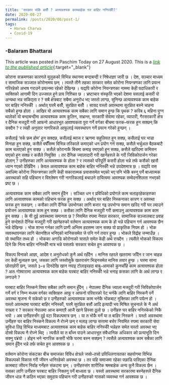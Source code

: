 ```yaml
---
title: 'सरकार भोकै बसौँ ? अत्यावश्यक कामबाहेक घर बाहिर ननिस्कौँ?'
date: 2020-08-27
permalink: /posts/2020/08/post-1/
tags:
  - Harwa Charwa
  - Covid-19
---
```

### -Balaram Bhattarai
This article was posted in Paschim Today on 27 August 2020. This is a [<span style="color:green">*link to the published article*</span>](https://paschimtoday.com/news-details/21794/2020-08-27?fbclid=IwAR0Q8L9REXbjgJrJXgHvYlK_iKPRPwRMNlzCdNcoPcKHVGDun8k0FS6Jdu4){:target="_blank"}

कोराना सक्रमणका कारणले मुलुकको विभिन्न स्थानमा बन्दाबन्दी र निषेधाज्ञा जारी छ । देश, सञ्चार माध्यम र सामाजिक सञ्जाल कोरोनामय छन् । त्यस्तै तीनै तहका सरकार समेत कोरोना नियन्त्रणका लागि प्रयत्न गरिरहेको अभाष गराउने प्रयत्नमा रहेको देखिन्छ । यद्यपि कोरोना नियन्त्रणका नाममा केही पदाधिकारी र व्यक्तिको आगामी दिन उज्जवल हुने प्राय निश्चित छ । भ्रष्टाचार संस्कृति भएको देशमा यसलाई कसरी पो अन्यथा भन्न सकिएला र ? सबै क्षेत्रबाट सबैमा अनुरोध भए जस्तो लाग्छ, सुनिन्छ अत्यावश्यक काम बाहेक घर बाहिर ननिस्कौँ । अर्थात् घरमै बसौँ, सुरक्षित बसौँ । सायद यस्तो अवस्थामा सुरक्षित बस्ने चाहना सबैको हुन्छ होला । आखिर यो अत्यावश्यक काम सबैका लागि समान हुन्छ कि पृथक ? करिब ६ महिना पुग्न थालेको यो बन्दाबन्दीमा अत्यावश्यक काम कुलिन, सभ्रान्त, सरकारी सेवामा रहेका, व्यापारी, गैरसरकारी क्षेत्र र दैनिक मजदुरी गरी आफनो आधारभूत आवश्यकता पुरा गर्ने वर्गका बीचमा फरक–फरक हुन सक्छन् कि सक्दैन ? र त्यही अनुसार नागरिकले आफुलाई व्यवस्थापन गर्ने प्रयत्न गरेको हुन्छन् ।

कसैलाई ‘वर्क फ्रम होम’ हुन सक्दछ, कसैलाई ब्याज र ऋणमा सहुलियत हुन सक्छ, कसैलाई घर भाडा मिनाहा हुन सक्छ, कसैले वर्षौँसम्म विभिन्न तरिकाले कमाएको धन प्रयोग गर्न सक्छ, कसैले भर्चुअल बैठकबाटै काम चलाएको हुन सक्छ । कसैले कोरानाकै बिचमा कमाइ रमाएको हुन सक्छ, कसैले खरिदमा कमिसन पाएको हुन सक्छ र कसैले नियुक्ति । तर दैनिक ज्यालादारी गरी खानेहरुले के गरी जिविकोपार्जन गरेका होलान् ? उनीहरुका लागि अत्यावश्यक के होला ? र त्यसको परिपूर्ति कसरी होला भन्ने तर्फ कसैको खासै ध्यान गएको देखिँदैन । केवल अत्वावश्यक काम बाहेक बाहिर ननिस्कौँ भन्ने उपदेशमात्र छ । यद्यपि यस अवधिमा कोरोना नियन्त्रणका लागि केही सकारात्मक प्रयाससमेत भएको भए पनि भोकै बस्नु पर्ने बाध्यात्मक अवस्थाको सहि पहिचान र विश्लेषण गरी नागरिकलाई बचाउने दायित्वमा आवश्यक सम्वेदनशिलता नभएको प्रष्ट छ ।
  
अत्यावश्यक काम सबैका लागि समान हुँदैन । सञ्चित धन र प्रविधिको प्रयोगले काम चलाइरहेकाहरुका लागि अत्यावश्यक कामको पहिचान फरक हुन सक्छ । अर्थात् घर बाहिर निस्कनाका कारण र अवस्था फरक हुन सकछन् । कसैका लागि दैनिक उपभोगका  लागि बजार गइ उपभोग्य समान खरिद गरी घर ल्याउने प्रयोजन अत्यावश्यक काम हुन सक्छ । कसैका लागि दैनिक मजदुरी गरी कमाउनु अत्यावश्यक काम काम हुन सक्छ । के यी दुई अवस्थामा समानता छ ? नियमित रुपमा नेपाल सरकार, सामाजिक सञ्जालबाट प्रवाह हुने सन्देशले दैनिक मजदुरी गरी खानेहरुको वर्तमान अत्यावश्यक काम के हो भन्ने पहिचान गर्न आवश्यक छैन भन्ने देखिन्छ । भोक शान्त गर्नका लागि प्राणी अन्तिम हदसम्म जान सक्छ यो प्राकृतिक नियम हो । भोक व्यवस्थापनका लागि चेतनशिल भनिएको मानिससमेत जे पनि गर्न तयार हुन्छ । भोकले विद्रोह जन्माउँछ । यो स्थापित तथ्य हो । भोकका अगाडि कोरोनाको त्रासले समेत केही अर्थ राख्दैन । त्यसैले भोकको विकल्प दिने कि नित्य बाहिर ननिस्कौँ मात्र भन्ने यसतर्फ सरकार सचेत हुन आवश्यक छ ।
  
विकल्प विनाको आज्ञा, आदेश र अनुरोधको कुनै अर्थ रहँदैन । मानिस रहरले खतरामा जाँदैन र जान चाहन्न तर केही मूल्यहरु छन्, जसका लागि जस्तोसुकै खतरासंग भिड्नसमेत मानिस तयार हुन्छ । घरमा साना छोराछोरी छन्, जसले ३–४ दिनदेखि खान नपाइ टोलाइरहदा बाबु–आमाको कुनचाँहि काम अत्वावश्यक होला ? अतः गोश्वारामा अत्यावश्यक काम बाहेक घरबाट बाहिर ननिस्कौँ भन्ने भनाइ कसका लागि के अर्थ लाग्छ र लगाउने ?
  
घरबाट बाहिर निस्कने विषय सबैका लागि समान हुँदैन् । नेपालमा दैनिक ज्याला मजदुरी गरी जिविकोपार्जन गर्ने वर्ग र निम्न मध्यम वर्गका व्यक्तिहरु आफू र आफनो परिवारको पेट भर्नकै लागि बाहिर निस्कनै पर्ने अवस्था श्रृजना भै सकेको छ र उनीहरुको अत्यावश्यक काम भनेकै भोकबाट मुक्तिका लागि पर्यत्न हो । यस्तो अवस्थामा घरबाट बाहिर ननिस्कौं, घरमै सुरक्षित बसौं आदि इत्यादी भय मिश्रित सुचनाले के नै अर्थ राख्ला र ? सरकार नेपालमा आज कमाएरै आजै खाने हिस्सा ठूलो छ । उनीहरु घर बाहिर ननिस्केको निकै भयो । अब उनीहरुसँग दुई वटा विकल्पमात्र छन् । या त भोकै मर्ने या त बाहिर निस्कने । यस्तो अवस्थामा उनीहरु घर बाहिर निस्कने विकल्प नै रोज्ने छन् र मलाइ लाग्छ सत्तामा बसेर नियमित रुपमा सरकारी सेवा सुविधा लिइ विभिन्न माध्यमबाट अत्यावश्यक काम बाहेक बाहिर ननिस्कौँ भन्नेहरु समेत यस्तो अवस्था भए दोस्रो विकल्प नै रोज्ने थिए । त्यसैले या त बाँच्न पाउने आधारभूत संवैधानिक अधिकार को प्रत्याभूति  दिन सक्नु प¥यो । होइन भने नागरिक कसरी भोकै घरमा बस्न सक्छन् ? त्यसैले अत्यावश्यक काम सबैका लागि समान हुँदैन भन्ने तर्फ सचेत हुन आवश्यक छ ।

वर्तमान कोरोना संकटका बीच समाजका विविध क्षेत्रले जसो–तसो प्रविधिलगायतका सहयोगमा विभिन्न विकल्पको विकास गरी जीवन धानिरहेको अवस्था छ । तर यहि समाजमा रहेका पछाडि पारिएका दैनिक कामबाट जीवन निर्वाह गर्नेहरु संकटमा छन् । उनीहरुसंग शारीरिक श्रमबाहेक अन्य कुनै विकल्प छैन । यसका लागि उनीहरु घरबाट बाहिर निक्लनु पर्ने बाध्यता छ । यस्तो अवस्थामा सरकारमा बस्नेहरुले दैनिक जीवन धान्न नै कठिन भएका समुदाय पहिचान गरी उनीहरुको गासको व्यवस्था गर्न आवश्यक छ ।

